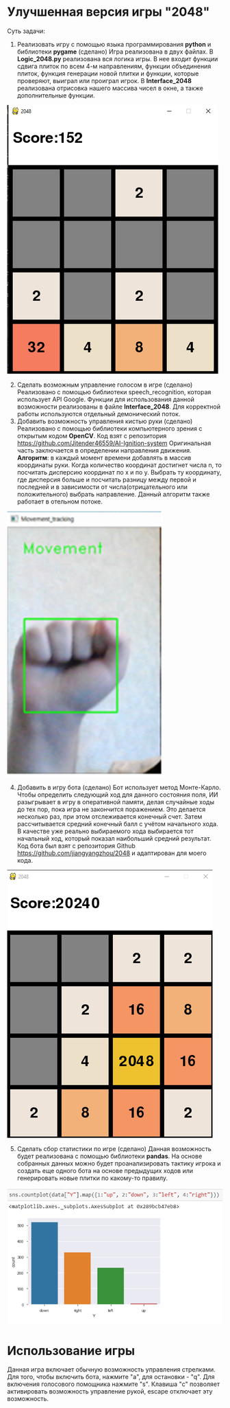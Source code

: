# Улучшенная версия игры "2048"
Суть задачи:
1. Реализовать игру с помощью языка программирования **python** и библиотеки **pygame** (сделано)
Игра реализована в двух файлах. В **Logic_2048.py** реализована вся логика игры. В нее входит функции сдвига плиток по всем 4-м направлениям, функции объединения плиток, функция генерации новой плитки и функции, которые проверяют, выиграл или проиграл игрок. В **Interface_2048** реализована отрисовка нашего массива чисел в окне, а также дополнительные функции.

![Результат работы](/Game_2048.png)

2. Сделать возможным управление голосом в игре (сделано)
Реализовано с помощью библиотеки speech_recognition, которая использует API Google. Функции для использования данной возможности реализованы в файле **Interface_2048**. Для корректной работы используются отдельный демонический поток.
3. Добавить возможность управления кистью руки (сделано)
Реализовано с помощью библиотеки компьютерного зрения с открытым кодом **OpenCV**. Код взят с репозитория https://github.com/Jitender46559/AI-Ignition-system Оригинальная часть заключается в определении направления движения. **Алгоритм**: в каждый момент времени добавлять в массив координаты руки. Когда количество координат достигнет числа n, то посчитать дисперсию координат по х и по у. Выбрать ту координату, где дисперсия больше и посчитать разницу между первой и последней и в зависимости от числа(отрицательного или положительного) выбрать направление. Данный алгоритм также работает в отельном потоке.

![Алгоритм направления движения](/hand_detection.png)

4. Добавить в игру бота (сделано)
Бот использует метод Монте-Карло. Чтобы определить следующий ход для данного состояния поля, ИИ разыгрывает в игру в оперативной памяти, делая случайные ходы до тех пор, пока игра не закончится поражением. Это делается несколько раз, при этом отслеживается конечный счет. Затем рассчитывается средний конечный балл с учётом начального хода. В качестве уже реально выбираемого хода выбирается тот начальный ход, который показал наибольший средний результат. Код бота был взят с репозитория Github https://github.com/jiangyangzhou/2048 и адаптирован для моего кода.

![Пример игры бота](/Bot_game.png)

5. Сделать сбор статистики по игре (сделано)
Данная возможность будет реализована с помощью библиотеки **pandas**. На основе собранных данных можно будет проанализировать тактику игрока и создать еще одного бота на основе предыдущих ходов или генерировать новые плитки по какому-то правилу.

![Гистограмма каждого хода игрока](/Statistics.png)

# Использование игры
Данная игра включает обычную возможность управления стрелками. Для того, чтобы включить бота, нажмите "a", для остановки - "q". Для включения голосового помощника нажмите "s". Клавиша "c" позволяет активировать возможность управление рукой, escape отключает эту возможность.
